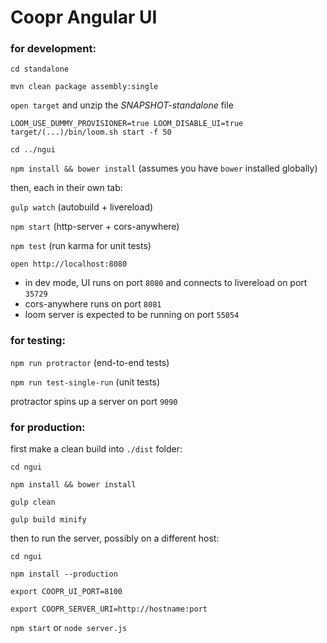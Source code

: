 Coopr Angular UI
================

### for development:

`cd standalone`

`mvn clean package assembly:single`

`open target` and unzip the _SNAPSHOT-standalone_ file

`LOOM_USE_DUMMY_PROVISIONER=true LOOM_DISABLE_UI=true target/(...)/bin/loom.sh start -f 50`

`cd ../ngui`

`npm install && bower install` (assumes you have `bower` installed globally)

then, each in their own tab:

`gulp watch` (autobuild + livereload)

`npm start` (http-server + cors-anywhere)

`npm test` (run karma for unit tests)

`open http://localhost:8080`

* in dev mode, UI runs on port `8080` and connects to livereload on port `35729`
* cors-anywhere runs on port `8081`
* loom server is expected to be running on port `55054`

### for testing:

`npm run protractor` (end-to-end tests)

`npm run test-single-run` (unit tests)

protractor spins up a server on port `9090`

### for production:

first make a clean build into `./dist` folder:

`cd ngui`

`npm install && bower install`

`gulp clean`

`gulp build minify`

then to run the server, possibly on a different host:

`cd ngui`

`npm install --production`

`export COOPR_UI_PORT=8100`

`export COOPR_SERVER_URI=http://hostname:port`

`npm start` or `node server.js`

